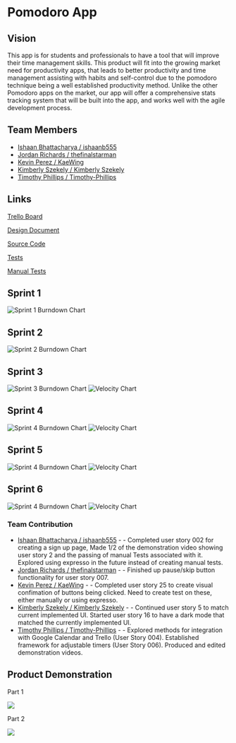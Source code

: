 # Pomodoro App

## Vision

This app is for students and professionals to have a tool that will improve their time management skills.  This product will fit into the growing market need for productivity apps, that leads to better productivity and time management assisting with habits and self-control due to the pomodoro technique being a well established productivity method.  Unlike the other Pomodoro apps on the market, our app will offer a comprehensive stats tracking system that will be built into the app, and works well with the agile development process.

## Team Members

- [Ishaan Bhattacharya / ishaanb555](https://github.com/ishaanb555)
- [Jordan Richards / thefinalstarman](https://github.com/thefinalstarman)
- [Kevin Perez / KaeWing](https://github.com/KaeWing)
- [Kimberly Szekely / Kimberly Szekely](https://github.com/KimberlySzekely)
- [Timothy Phillips / Timothy-Phillips](https://github.com/Timothy-Phillips)

## Links

[Trello Board](https://trello.com/b/ZoABS7mj)

[Design Document](artifacts/design.md)

[Source Code](https://github.com/thefinalstarman/PomodoroApp/tree/main/project/app/src/main/java/org/team/app)

[Tests](https://github.com/thefinalstarman/PomodoroApp/tree/main/project/app/src/test/java)

[Manual Tests](artifacts/Manual_Test.md)

## Sprint 1

![Sprint 1 Burndown Chart](artifacts/images/burndown_sprint1.png)

## Sprint 2

![Sprint 2 Burndown Chart](artifacts/images/Burndown_chart_sprint2.PNG)

## Sprint 3
![Sprint 3 Burndown Chart](artifacts/images/burndown_chart_3.png)
![Velocity Chart](artifacts/images/velocity_chart_3.png)

## Sprint 4
![Sprint 4 Burndown Chart](artifacts/images/burndown_chart_4.png)
![Velocity Chart](artifacts/images/velocity_chart_4.png)

## Sprint 5
![Sprint 4 Burndown Chart](artifacts/images/burndown_chart_5.png)
![Velocity Chart](artifacts/images/velocity_chart_5.png)

## Sprint 6
![Sprint 4 Burndown Chart](artifacts/images/burndown_chart_6.png)
![Velocity Chart](artifacts/images/velocity_chart_6.png)

### Team Contribution
- [Ishaan Bhattacharya / ishaanb555](https://github.com/ishaanb555) - - Completed user story 002 for creating a sign up page, Made 1/2 of the demonstration video showing user story 2 and the passing of manual Tests associated with it. Explored using expresso in the future instead of creating manual tests.
- [Jordan Richards / thefinalstarman](https://github.com/thefinalstarman) - - Finished up pause/skip button functionality for user story 007.
- [Kevin Perez / KaeWing](https://github.com/KaeWing) - - Completed user story 25 to create visual confimation of buttons being clicked. Need to create test on these, either manually or using expresso.
- [Kimberly Szekely / Kimberly Szekely](https://github.com/KimberlySzekely) - - Continued user story 5 to match current implemented UI. Started user story 16 to have a dark mode that matched the currently implemented UI.
- [Timothy Phillips / Timothy-Phillips](https://github.com/Timothy-Phillips) - - Explored methods for integration with Google Calendar and Trello (User Story 004). Established framework for adjustable timers (User Story 006). Produced and edited demonstration videos.

## Product Demonstration
Part 1

[![](http://img.youtube.com/vi/n_Q76xzytGA/0.jpg)](https://www.youtube.com/watch?v=bAoHdXjtOpU)

Part 2

[![](http://img.youtube.com/vi/n_Q76xzytGA/0.jpg)](https://youtu.be/sjAC0xt65tI)
